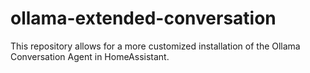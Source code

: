 # ollama-extended-conversation
This repository allows for a more customized installation of the Ollama Conversation Agent in HomeAssistant.
